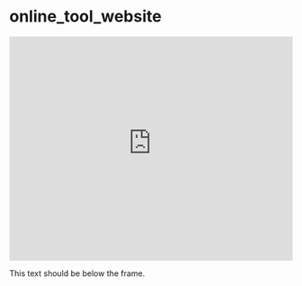 # online_tool_website

<iframe height="400" width="100%" frameborder="no" src="https://q35vkf-anna-valyogos.shinyapps.io/complexity_online_tool/"> </iframe>



This text should be below the frame.
